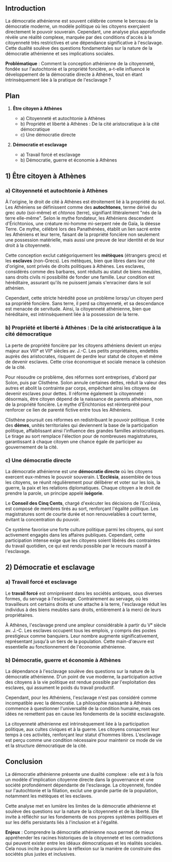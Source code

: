## Introduction

La démocratie athénienne est souvent célébrée comme le berceau de la démocratie moderne, un modèle politique où les citoyens exerçaient directement le pouvoir souverain. Cependant, une analyse plus approfondie révèle une réalité complexe, marquée par des conditions d'accès à la citoyenneté très restrictives et une dépendance significative à l'esclavage. Cette dualité soulève des questions fondamentales sur la nature de la démocratie athénienne et ses implications sociales.

**Problématique** : Comment la conception athénienne de la citoyenneté, fondée sur l'autochtonie et la propriété foncière, a-t-elle influencé le développement de la démocratie directe à Athènes, tout en étant intrinsèquement liée à la pratique de l'esclavage ?

## Plan

1. **Être citoyen à Athènes**
   - a) Citoyenneté et autochtonie à Athènes
   - b) Propriété et liberté à Athènes : De la cité aristocratique à la cité démocratique
   - c) Une démocratie directe

2. **Démocratie et esclavage**
   - a) Travail forcé et esclavage
   - b) Démocratie, guerre et économie à Athènes

## 1) Être citoyen à Athènes

### a) Citoyenneté et autochtonie à Athènes

À l'origine, le droit de cité à Athènes est étroitement lié à la propriété du sol. Les Athéniens se définissent comme des **autochtones**, terme dérivé du grec *auto* (soi-même) et *chtonos* (terre), signifiant littéralement "nés de la terre elle-même". Selon le mythe fondateur, les Athéniens descendent d'Érichtonios, une créature mi-homme mi-serpent née de Gaïa, la déesse Terre. Ce mythe, célébré lors des Panathénées, établit un lien sacré entre les Athéniens et leur terre, faisant de la propriété foncière non seulement une possession matérielle, mais aussi une preuve de leur identité et de leur droit à la citoyenneté.

Cette conception exclut catégoriquement les **métèques** (étrangers grecs) et les **esclaves** (non-Grecs). Les métèques, bien que libres dans leur cité d'origine, sont privés de droits politiques à Athènes. Les esclaves, considérés comme des barbares, sont réduits au statut de biens meubles, sans droits civils ni possibilité de fonder une famille. Leur condition est héréditaire, assurant qu'ils ne puissent jamais s'enraciner dans le sol athénien.

Cependant, cette stricte hérédité pose un problème lorsqu'un citoyen perd sa propriété foncière. Sans terre, il perd sa citoyenneté, et sa descendance est menacée de servitude. Ainsi, la citoyenneté athénienne, bien que héréditaire, est intrinsèquement liée à la possession de la terre.

### b) Propriété et liberté à Athènes : De la cité aristocratique à la cité démocratique

La perte de propriété foncière par les citoyens athéniens devient un enjeu majeur aux VIIIᵉ et VIIᵉ siècles av. J.-C. Les petits propriétaires, endettés auprès des aristocrates, risquent de perdre leur statut de citoyen et même de devenir esclaves. Cette crise économique et sociale menace la cohésion de la cité.

Pour résoudre ce problème, des réformes sont entreprises, d'abord par Solon, puis par Clisthène. Solon annule certaines dettes, réduit la valeur des autres et abolit la contrainte par corps, empêchant ainsi les citoyens de devenir esclaves pour dettes. Il réforme également la citoyenneté : désormais, être citoyen dépend de la naissance de parents athéniens, non de la propriété foncière. Le mythe d'Érichtonios est réinterprété pour renforcer ce lien de parenté fictive entre tous les Athéniens.

Clisthène poursuit ces réformes en redistribuant le pouvoir politique. Il crée des **dèmes**, unités territoriales qui deviennent la base de la participation politique, affaiblissant ainsi l'influence des grandes familles aristocratiques. Le tirage au sort remplace l'élection pour de nombreuses magistratures, garantissant à chaque citoyen une chance égale de participer au gouvernement de la cité.

### c) Une démocratie directe

La démocratie athénienne est une **démocratie directe** où les citoyens exercent eux-mêmes le pouvoir souverain. L'**Ecclésia**, assemblée de tous les citoyens, se réunit régulièrement pour délibérer et voter sur les lois, la guerre, la paix et les relations diplomatiques. Chaque citoyen a le droit de prendre la parole, un principe appelé **iségorie**.

Le **Conseil des Cinq Cents**, chargé d'exécuter les décisions de l'Ecclésia, est composé de membres tirés au sort, renforçant l'égalité politique. Les magistratures sont de courte durée et non renouvelables à court terme, évitant la concentration du pouvoir.

Ce système favorise une forte culture politique parmi les citoyens, qui sont activement engagés dans les affaires publiques. Cependant, cette participation intense exige que les citoyens soient libérés des contraintes du travail quotidien, ce qui est rendu possible par le recours massif à l'esclavage.

## 2) Démocratie et esclavage

### a) Travail forcé et esclavage

Le **travail forcé** est omniprésent dans les sociétés antiques, sous diverses formes, du servage à l'esclavage. Contrairement au servage, où les travailleurs ont certains droits et une attache à la terre, l'esclavage réduit les individus à des biens meubles sans droits, entièrement à la merci de leurs propriétaires.

À Athènes, l'esclavage prend une ampleur considérable à partir du Vᵉ siècle av. J.-C. Les esclaves occupent tous les emplois, y compris des postes prestigieux comme banquiers. Leur nombre augmente significativement, représentant jusqu'à un tiers de la population. Cette main-d'œuvre est essentielle au fonctionnement de l'économie athénienne.

### b) Démocratie, guerre et économie à Athènes

La dépendance à l'esclavage soulève des questions sur la nature de la démocratie athénienne. D'un point de vue moderne, la participation active des citoyens à la vie politique est rendue possible par l'exploitation des esclaves, qui assument le poids du travail productif.

Cependant, pour les Athéniens, l'esclavage n'est pas considéré comme incompatible avec la démocratie. La philosophie naissante à Athènes commence à questionner l'universalité de la condition humaine, mais ces idées ne remettent pas en cause les fondements de la société esclavagiste.

La citoyenneté athénienne est intrinsèquement liée à la participation politique, aux cultes civiques et à la guerre. Les citoyens consacrent leur temps à ces activités, renforçant leur statut d'hommes libres. L'esclavage est perçu comme une condition nécessaire pour maintenir ce mode de vie et la structure démocratique de la cité.

## Conclusion

La démocratie athénienne présente une dualité complexe : elle est à la fois un modèle d'implication citoyenne directe dans la gouvernance et une société profondément dépendante de l'esclavage. La citoyenneté, fondée sur l'autochtonie et la filiation, exclut une grande partie de la population, notamment les métèques et les esclaves.

Cette analyse met en lumière les limites de la démocratie athénienne et soulève des questions sur la nature de la citoyenneté et de la liberté. Elle invite à réfléchir sur les fondements de nos propres systèmes politiques et sur les défis persistants liés à l'inclusion et à l'égalité.

**Enjeux** : Comprendre la démocratie athénienne nous permet de mieux appréhender les racines historiques de la citoyenneté et les contradictions qui peuvent exister entre les idéaux démocratiques et les réalités sociales. Cela nous incite à poursuivre la réflexion sur la manière de construire des sociétés plus justes et inclusives.